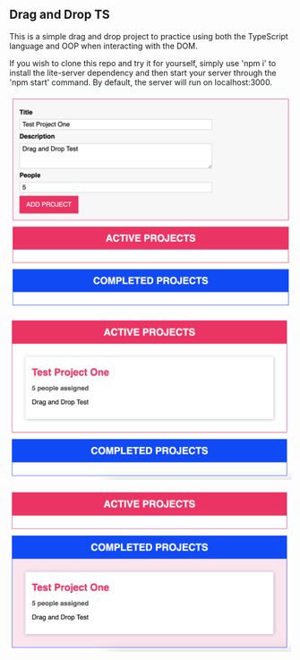 ## Drag and Drop TS

This is a simple drag and drop project to practice using both the TypeScript language and OOP when interacting with the DOM.

If you wish to clone this repo and try it for yourself, simply use 'npm i' to install the lite-server dependency and then start your server through the 'npm start' command. By default, the server will run on localhost:3000.

!["Screenshot of New Project"](https://github.com/FaezCat/drag-and-drop/blob/master/docs/Screen%20Shot%202022-01-18%20at%205.18.04%20PM.png?raw=true)

!["Screenshot of Active Project"](https://github.com/FaezCat/drag-and-drop/blob/master/docs/Screen%20Shot%202022-01-18%20at%205.14.54%20PM.png?raw=true)

!["Screenshot of Completed Project"](https://github.com/FaezCat/drag-and-drop/blob/master/docs/Screen%20Shot%202022-01-18%20at%205.15.14%20PM.png?raw=true)
